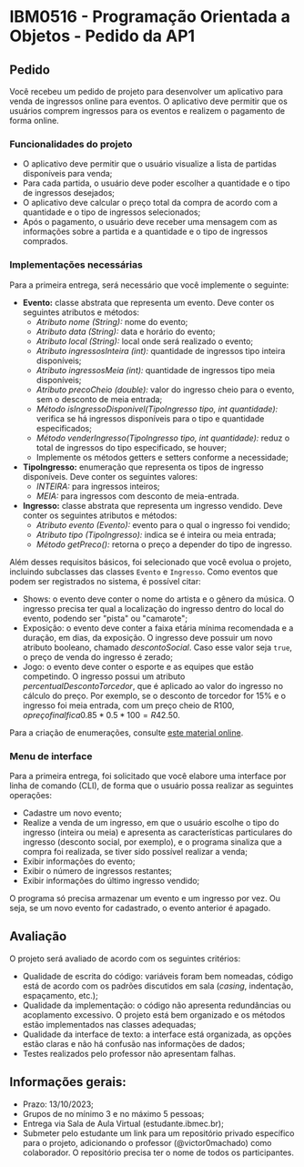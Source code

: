 # IBM0516 - Programação Orientada a Objetos - Pedido da AP1

## Pedido

Você recebeu um pedido de projeto para desenvolver um aplicativo para venda de ingressos online para eventos. O aplicativo deve permitir que os usuários comprem ingressos para os eventos e realizem o pagamento de forma online.

### Funcionalidades do projeto

* O aplicativo deve permitir que o usuário visualize a lista de partidas disponíveis para venda;
* Para cada partida, o usuário deve poder escolher a quantidade e o tipo de ingressos desejados;
* O aplicativo deve calcular o preço total da compra de acordo com a quantidade e o tipo de ingressos selecionados;
* Após o pagamento, o usuário deve receber uma mensagem com as informações sobre a partida e a quantidade e o tipo de ingressos comprados.

### Implementações necessárias

Para a primeira entrega, será necessário que você implemente o seguinte:

* **Evento:** classe abstrata que representa um evento. Deve conter os seguintes atributos e métodos:
    * *Atributo nome (String):* nome do evento;
    * *Atributo data (String):* data e horário do evento;
    * *Atributo local (String):* local onde será realizado o evento;
    * *Atributo ingressosInteira (int):* quantidade de ingressos tipo inteira disponíveis;
    * *Atributo ingressosMeia (int):* quantidade de ingressos tipo meia disponíveis;
    * *Atributo precoCheio (double):* valor do ingresso cheio para o evento, sem o desconto de meia entrada;
    * *Método isIngressoDisponivel(TipoIngresso tipo, int quantidade):* verifica se há ingressos disponíveis para o tipo e quantidade especificados;
    * *Método venderIngresso(TipoIngresso tipo, int quantidade):* reduz o total de ingressos do tipo especificado, se houver;
    * Implemente os métodos getters e setters conforme a necessidade;
* **TipoIngresso:** enumeração que representa os tipos de ingresso disponíveis. Deve conter os seguintes valores:
    * *INTEIRA:* para ingressos inteiros;
    * *MEIA:* para ingressos com desconto de meia-entrada.
* **Ingresso:** classe abstrata que representa um ingresso vendido. Deve conter os seguintes atributos e métodos:
    * *Atributo evento (Evento):* evento para o qual o ingresso foi vendido;
    * *Atributo tipo (TipoIngresso):* indica se é inteira ou meia entrada;
    * *Método getPreco():* retorna o preço a depender do tipo de ingresso.

Além desses requisitos básicos, foi selecionado que você evolua o projeto, incluindo subclasses das classes `Evento` e `Ingresso`. Como eventos que podem ser registrados no sistema, é possível citar:

* Shows: o evento deve conter o nome do artista e o gênero da música. O ingresso precisa ter qual a localização do ingresso dentro do local do evento, podendo ser "pista" ou "camarote";
* Exposição: o evento deve conter a faixa etária mínima recomendada e a duração, em dias, da exposição. O ingresso deve possuir um novo atributo booleano, chamado *descontoSocial*. Caso esse valor seja `true`, o preço de venda do ingresso é zerado;
* Jogo: o evento deve conter o esporte e as equipes que estão competindo. O ingresso possui um atributo *percentualDescontoTorcedor*, que é aplicado ao valor do ingresso no cálculo do preço. Por exemplo, se o desconto de torcedor for 15% e o ingresso foi meia entrada, com um preço cheio de R$100, o preço final fica 0.85 * 0.5 * 100 = R$42.50.

Para a criação de enumerações, consulte [este material online](https://blog.betrybe.com/java-enum/).

### Menu de interface

Para a primeira entrega, foi solicitado que você elabore uma interface por linha de comando (CLI), de forma que o usuário possa realizar as seguintes operações:

* Cadastre um novo evento;
* Realize a venda de um ingresso, em que o usuário escolhe o tipo do ingresso (inteira ou meia) e apresenta as características particulares do ingresso (desconto social, por exemplo), e o programa sinaliza que a compra foi realizada, se tiver sido possível realizar a venda;
* Exibir informações do evento;
* Exibir o número de ingressos restantes;
* Exibir informações do último ingresso vendido;

O programa só precisa armazenar um evento e um ingresso por vez. Ou seja, se um novo evento for cadastrado, o evento anterior é apagado.

## Avaliação

O projeto será avaliado de acordo com os seguintes critérios:

* Qualidade de escrita do código: variáveis foram bem nomeadas, código está de acordo com os padrões discutidos em sala (_casing_, indentação, espaçamento, etc.);
* Qualidade da implementação: o código não apresenta redundâncias ou acoplamento excessivo. O projeto está bem organizado e os métodos estão implementados nas classes adequadas;
* Qualidade da interface de texto: a interface está organizada, as opções estão claras e não há confusão nas informações de dados;
* Testes realizados pelo professor não apresentam falhas.

## Informações gerais:

* Prazo: 13/10/2023;
* Grupos de no mínimo 3 e no máximo 5 pessoas;
* Entrega via Sala de Aula Virtual (estudante.ibmec.br);
* Submeter pelo estudante um link para um repositório privado específico para o projeto, adicionando o professor (@victor0machado) como colaborador. O repositório precisa ter o nome de todos os participantes.
